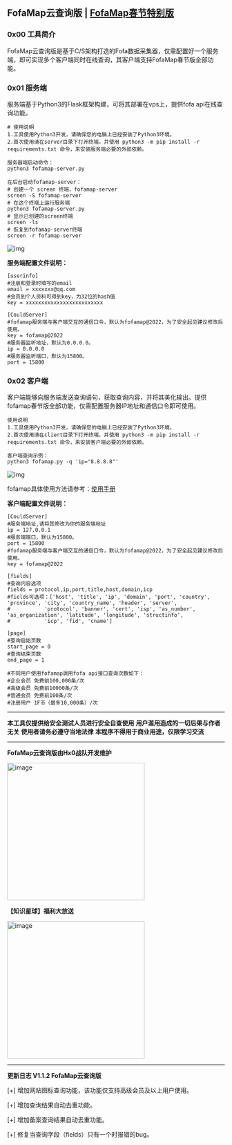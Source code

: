 ## FofaMap云查询版 | [FofaMap春节特别版](https://github.com/asaotomo/FofaMap)

### 0x00 工具简介

FofaMap云查询版是基于C/S架构打造的Fofa数据采集器，仅需配置好一个服务端，即可实现多个客户端同时在线查询，其客户端支持FofaMap春节版全部功能。

### 0x01 服务端

服务端基于Python3的Flask框架构建，可将其部署在vps上，提供fofa api在线查询功能。

```plain
# 使用说明
1.工具使用Python3开发，请确保您的电脑上已经安装了Python3环境。
2.首次使用请在server目录下打开终端，并使用 python3 -m pip install -r requirements.txt 命令，来安装服务端必要的外部依赖。

服务器端启动命令：
python3 fofamap-server.py

在后台启动fofamap-server：
# 创建一个 screen 终端，fofamap-server
screen -S fofamap-server
# 在这个终端上运行服务端
python3 fofamap-server.py
# 显示已创建的screen终端 
screen -ls  
# 恢复到fofamap-server终端
screen -r fofamap-server
```

![img](https://cdn.nlark.com/yuque/0/2022/png/12839102/1644202822251-419c4cef-1819-4260-b6ff-689ccb779c5f.png)

**服务端配置文件说明：**

```plain
[userinfo]
#注册和登录时填写的email
email = xxxxxxx@qq.com
#会员到个人资料可得到key，为32位的hash值
key = xxxxxxxxxxxxxxxxxxxxxxxxx

[CouldServer]
#fofamap服务端与客户端交互的通信口令，默认为fofamap@2022，为了安全起见建议修改后使用。
key = fofamap@2022
#服务器监听地址，默认为0.0.0.0。
ip = 0.0.0.0
#服务器监听端口，默认为15800。
port = 15800
```

### 0x02 客户端

客户端能够向服务端发送查询语句，获取查询内容，并将其美化输出。提供fofamap春节版全部功能，仅需配置服务器IP地址和通信口令即可使用。

```plain
使用说明
1.工具使用Python3开发，请确保您的电脑上已经安装了Python3环境。
2.首次使用请在client目录下打开终端，并使用 python3 -m pip install -r requirements.txt 命令，来安装客户端必要的外部依赖。

客户端查询示例：
python3 fofamap.py -q 'ip="8.8.8.8"'

```

![img](https://cdn.nlark.com/yuque/0/2022/png/12839102/1644202838077-3415f8b7-9278-49a7-b1a5-b7ab98fe246f.png)

fofamap具体使用方法请参考：[使用手册](https://github.com/asaotomo/FofaMap/blob/1.1.1/README.md)


**客户端配置文件说明：**

```plain
[CouldServer]
#服务端地址,请将其修改为你的服务端地址
ip = 127.0.0.1
#服务端端口，默认为15800。
port = 15800
#fofamap服务端与客户端交互的通信口令，默认为fofamap@2022，为了安全起见建议修改后使用。
key = fofamap@2022

[fields]
#查询内容选项
fields = protocol,ip,port,title,host,domain,icp
#fields可选项：['host', 'title', 'ip', 'domain', 'port', 'country', 'province', 'city', 'country_name', 'header', 'server',
#           'protocol', 'banner', 'cert', 'isp', 'as_number', 'as_organization', 'latitude', 'longitude', 'structinfo',
#           'icp', 'fid', 'cname']

[page]
#查询启始页数
start_page = 0
#查询结束页数
end_page = 1

#不同用户使用fofamap调用fofa api接口查询次数如下：
#企业会员 免费前100,000条/次
#高级会员 免费前10000条/次
#普通会员 免费前100条/次
#注册用户 1F币（最多10,000条）/次
```

------

**本工具仅提供给安全测试人员进行安全自查使用** **用户滥用造成的一切后果与作者无关** **使用者请务必遵守当地法律** **本程序不得用于商业用途，仅限学习交流**

------

**FofaMap云查询版由Hx0战队开发维护**

<img width="318" alt="image" src="https://cdn.nlark.com/yuque/0/2022/png/12839102/1644203339831-1825b745-a60c-4d5e-a404-c4f3619b5ba4.png">

**【知识星球】福利大放送**

<img width="318" alt="image" src="https://user-images.githubusercontent.com/67818638/156556995-f3798cb1-027e-47e6-84ba-b7537d85b158.png">

---

**更新日志 V1.1.2 FofaMap云查询版**

[+] 增加网站图标查询功能，该功能仅支持高级会员及以上用户使用。

[+] 增加查询结果自动去重功能。

[+] 增加备案查询结果自动去重功能。

[+] 修复当查询字段（fields）只有一个时报错的bug。

